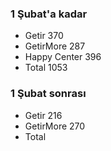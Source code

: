 ### 1 Şubat'a kadar
- Getir 370
- GetirMore 287
- Happy Center 396
- Total 1053
### 1 Şubat sonrası
- Getir 216
- GetirMore 270
- Total 
<!--stackedit_data:
eyJoaXN0b3J5IjpbLTEyNDExODU3NDRdfQ==
-->